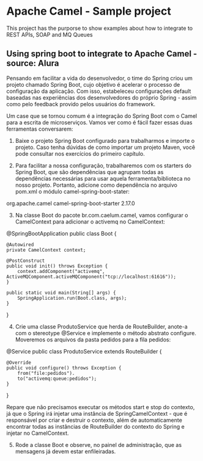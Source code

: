 # Apache Camel - Sample project

This project has the purporse to show examples about how to integrate to REST APIs, SOAP and MQ Queues

## Using spring boot to integrate to Apache Camel - source: Alura

Pensando em facilitar a vida do desenvolvedor, o time do Spring criou um projeto chamado Spring Boot, cujo objetivo é acelerar o processo de configuração da aplicação. Com isso, estabeleceu configurações default baseadas nas experiências dos desenvolvedores do próprio Spring - assim como pelo feedback provido pelos usuários do framework.

Um case que se tornou comum é a integração do Spring Boot com o Camel para a escrita de microserviços. Vamos ver como é fácil fazer essas duas ferramentas conversarem:

1) Baixe o projeto Spring Boot configurado para trabalharmos e importe o projeto. Caso tenha dúvidas de como importar um projeto Maven, você pode consultar nos exercícios do primeiro capítulo.

2) Para facilitar a nossa configuração, trabalharemos com os starters do Spring Boot, que são dependências que agrupam todas as dependências necessárias para usar aquela ferramenta/biblioteca no nosso projeto. Portanto, adicione como dependência no arquivo pom.xml o módulo camel-spring-boot-stater:

<dependency>
    <groupId>org.apache.camel</groupId>
    <artifactId>camel-spring-boot-starter</artifactId>
    <version>2.17.0</version>
</dependency>

3) Na classe Boot do pacote br.com.caelum.camel, vamos configurar o CamelContext para adicionar o activemq no CamelContext:

@SpringBootApplication
public class Boot {

    @Autowired
    private CamelContext context;

    @PostConstruct
    public void init() throws Exception {
        context.addComponent("activemq", ActiveMQComponent.activeMQComponent("tcp://localhost:61616"));
    }

    public static void main(String[] args) {
        SpringApplication.run(Boot.class, args);
    }
}

4) Crie uma classe ProdutoService que herda de RouteBuilder, anote-a com o stereotype @Service e implemente o método abstrato configure. Moveremos os arquivos da pasta pedidos para a fila pedidos:

@Service
public class ProdutoService extends RouteBuilder {

    @Override
    public void configure() throws Exception {
        from("file:pedidos").
        to("activemq:queue:pedidos");
    }
}

Repare que não precisamos executar os métodos start e stop do contexto, já que o Spring irá injetar uma instância de SpringCamelContext - que é responsável por criar e destruir o contexto, além de automaticamente encontrar todas as instâncias de RouteBuilder do contexto do Spring e injetar no CamelContext.

5) Rode a classe Boot e observe, no painel de administração, que as mensagens já devem estar enfileiradas.
